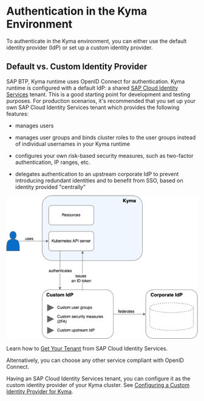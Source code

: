 <!-- loio85200d8509004236b2a3a637bf1471a8 -->

# Authentication in the Kyma Environment

To authenticate in the Kyma environment, you can either use the default identity provider \(IdP\) or set up a custom identity provider.



<a name="loio85200d8509004236b2a3a637bf1471a8__section_aw4_kk3_fcc"/>

## Default vs. Custom Identity Provider

SAP BTP, Kyma runtime uses OpenID Connect for authentication. Kyma runtime is configured with a default IdP: a shared [SAP Cloud Identity Services](https://help.sap.com/docs/cloud-identity-services/cloud-identity-services/landing-page?version=Cloud) tenant. This is a good starting point for development and testing purposes. For production scenarios, it's recommended that you set up your own SAP Cloud Identity Services tenant which provides the following features:

-   manages users

-   manages user groups and binds cluster roles to the user groups instead of individual usernames in your Kyma runtime

-   configures your own risk-based security measures, such as two-factor authentication, IP ranges, etc.

-   delegates authentication to an upstream corporate IdP to prevent introducing redundant identities and to benefit from SSO, based on identity provided "centrally"


![](images/Custom_IdP_diagram_636e132.png)

Learn how to [Get Your Tenant](https://help.sap.com/docs/cloud-identity-services/cloud-identity-services/get-your-tenant?version=Cloud) from SAP Cloud Identity Services.

Alternatively, you can choose any other service compliant with OpenID Connect.

Having an SAP Cloud Identity Services tenant, you can configure it as the custom identity provider of your Kyma cluster. See [Configuring a Custom Identity Provider for Kyma](configuring-a-custom-identity-provider-for-kyma-67bcc6e.md).

